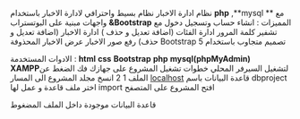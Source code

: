 نظام ادارة الاخبار 
نظام بسيط واحترافي لادارة الاخبار باستخدام **php** ,**mysql ** مع واجهات مبنية على البوتستراب **&Bootstrap**
المميزات :
انشاء حساب وتسجيل دخول مع تشفير كلمة المرور 
ادارة الفئات (اضافة تعديل و حذف )
ادارة الاخبار (اضافة تعديل و حذف)
رفع صور الاخبار 
عرض الاخبار المحذوفة 
Bootstrap 5 تصميم متجاوب باستخدام 

الادوات المستخدمة :
**html**
**css**
**Bootstrap**
**php**
**mysql(phpMyAdmin)**
**XAMPP**لتشغيل السيرفر المحلي 
خطوات تشغيل المشروع على جهازك 
فك الضغط عن الملف 1
2 انسخ مجلد المشروع الى المسار [localhost](file:///C:/xampp/htdocs/iug/projectass/)
قاعدة البيانات باسم dbproject
اختر ملف قاعدة و عمل لها import
افتح المشروع على المتصفح

قاعدة البيانات موجودة داخل الملف المضغوط 

